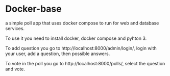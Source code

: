 # Docker-base
a simple poll app that uses docker compose to run for web and database services.

To use it you need to install docker, docker compose and pyhton 3.

To add question you go to http://localhost:8000/admin/login/, login with your user, add a question, then possible answers.

To vote in the poll you go to http://localhost:8000/polls/, select the question and vote.
